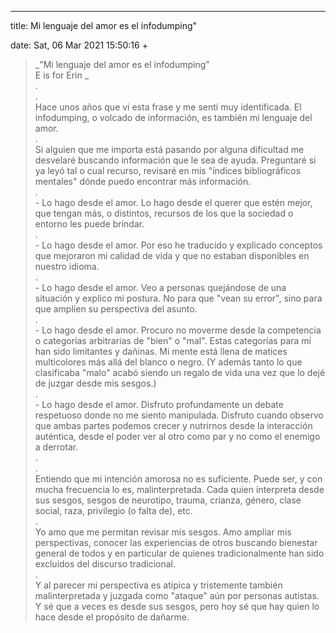 ---

title: Mi lenguaje del amor es el infodumping"

date: Sat, 06 Mar 2021 15:50:16 +
> _"Mi lenguaje del amor es el infodumping"<br>E is for Erin _<br>.<br>.<br>Hace unos años que vi esta frase y me sentí muy identificada. El infodumping, o volcado de información, es también mi lenguaje del amor.<br>.<br>Si alguien que me importa está pasando por alguna dificultad me desvelaré buscando información que le sea de ayuda. Preguntaré si ya leyó tal o cual recurso, revisaré en mis "índices bibliográficos mentales" dónde puedo encontrar más información.<br>.<br>- Lo hago desde el amor. Lo hago desde el querer que estén mejor, que tengan más, o distintos, recursos de los que la sociedad o entorno les puede brindar.<br>.<br>- Lo hago desde el amor. Por eso he traducido y explicado conceptos que mejoraron mi calidad de vida y que no estaban disponibles en nuestro idioma.<br>.<br>- Lo hago desde el amor. Veo a personas quejándose de una situación y explico mi postura. No para que "vean su error", sino para que amplíen su perspectiva del asunto.<br>.<br>- Lo hago desde el amor. Procuro no moverme desde la competencia o categorías arbitrarias de "bien" o "mal". Estas categorías para mí han sido limitantes y dañinas. Mi mente está llena de matices multicolores más allá del blanco o negro. (Y además tanto lo que clasificaba "malo" acabó siendo un regalo de vida una vez que lo dejé de juzgar desde mis sesgos.)<br>.<br>- Lo hago desde el amor. Disfruto profundamente un debate respetuoso donde no me siento manipulada. Disfruto cuando observo que ambas partes podemos crecer y nutrirnos desde la interacción auténtica, desde el poder ver al otro como par y no como el enemigo a derrotar.<br>.<br>.<br>Entiendo que mi intención amorosa no es suficiente. Puede ser, y con mucha frecuencia lo es, malinterpretada. Cada quien interpreta desde sus sesgos, sesgos de neurotipo, trauma, crianza, género, clase social, raza, privilegio (o falta de), etc.<br>.<br>Yo amo que me permitan revisar mis sesgos. Amo ampliar mis perspectivas, conocer las experiencias de otros buscando bienestar general de todos y en particular de quienes tradicionalmente han sido excluidos del discurso tradicional. <br>. <br>Y al parecer mi perspectiva es atípica y tristemente también malinterpretada y juzgada como "ataque" aún por personas autistas. Y sé que a veces es desde sus sesgos, pero hoy sé que hay quien lo hace desde el propósito de dañarme.


<br><br><br>

